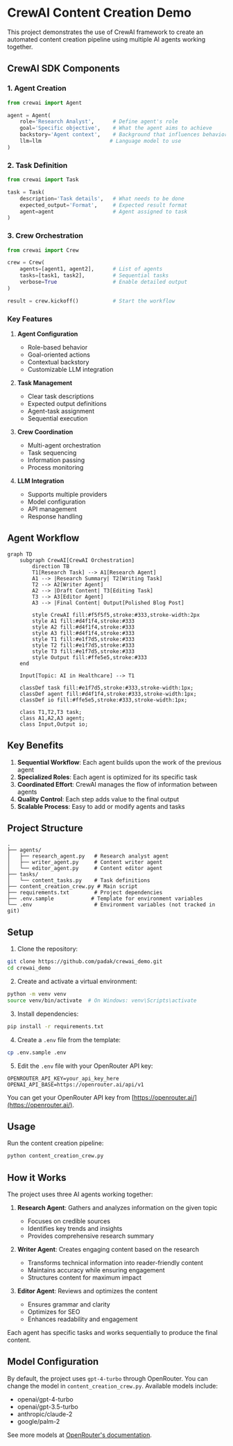 # CrewAI Content Creation Demo

This project demonstrates the use of CrewAI framework to create an automated content creation pipeline using multiple AI agents working together.

## CrewAI SDK Components

### 1. Agent Creation
```python
from crewai import Agent

agent = Agent(
    role='Research Analyst',      # Define agent's role
    goal='Specific objective',    # What the agent aims to achieve
    backstory='Agent context',    # Background that influences behavior
    llm=llm                      # Language model to use
)
```

### 2. Task Definition
```python
from crewai import Task

task = Task(
    description='Task details',   # What needs to be done
    expected_output='Format',     # Expected result format
    agent=agent                   # Agent assigned to task
)
```

### 3. Crew Orchestration
```python
from crewai import Crew

crew = Crew(
    agents=[agent1, agent2],      # List of agents
    tasks=[task1, task2],         # Sequential tasks
    verbose=True                  # Enable detailed output
)

result = crew.kickoff()           # Start the workflow
```

### Key Features

1. **Agent Configuration**
   - Role-based behavior
   - Goal-oriented actions
   - Contextual backstory
   - Customizable LLM integration

2. **Task Management**
   - Clear task descriptions
   - Expected output definitions
   - Agent-task assignment
   - Sequential execution

3. **Crew Coordination**
   - Multi-agent orchestration
   - Task sequencing
   - Information passing
   - Process monitoring

4. **LLM Integration**
   - Supports multiple providers
   - Model configuration
   - API management
   - Response handling

## Agent Workflow

```mermaid
graph TD
    subgraph CrewAI[CrewAI Orchestration]
        direction TB
        T1[Research Task] --> A1[Research Agent]
        A1 --> |Research Summary| T2[Writing Task]
        T2 --> A2[Writer Agent]
        A2 --> |Draft Content| T3[Editing Task]
        T3 --> A3[Editor Agent]
        A3 --> |Final Content| Output[Polished Blog Post]
        
        style CrewAI fill:#f5f5f5,stroke:#333,stroke-width:2px
        style A1 fill:#d4f1f4,stroke:#333
        style A2 fill:#d4f1f4,stroke:#333
        style A3 fill:#d4f1f4,stroke:#333
        style T1 fill:#e1f7d5,stroke:#333
        style T2 fill:#e1f7d5,stroke:#333
        style T3 fill:#e1f7d5,stroke:#333
        style Output fill:#ffe5e5,stroke:#333
    end

    Input[Topic: AI in Healthcare] --> T1
    
    classDef task fill:#e1f7d5,stroke:#333,stroke-width:1px;
    classDef agent fill:#d4f1f4,stroke:#333,stroke-width:1px;
    classDef io fill:#ffe5e5,stroke:#333,stroke-width:1px;
    
    class T1,T2,T3 task;
    class A1,A2,A3 agent;
    class Input,Output io;
```

## Key Benefits

1. **Sequential Workflow**: Each agent builds upon the work of the previous agent
2. **Specialized Roles**: Each agent is optimized for its specific task
3. **Coordinated Effort**: CrewAI manages the flow of information between agents
4. **Quality Control**: Each step adds value to the final output
5. **Scalable Process**: Easy to add or modify agents and tasks

## Project Structure

```
.
├── agents/
│   ├── research_agent.py   # Research analyst agent
│   ├── writer_agent.py     # Content writer agent
│   └── editor_agent.py     # Content editor agent
├── tasks/
│   └── content_tasks.py    # Task definitions
├── content_creation_crew.py # Main script
├── requirements.txt        # Project dependencies
├── .env.sample            # Template for environment variables
└── .env                    # Environment variables (not tracked in git)
```

## Setup

1. Clone the repository:
```bash
git clone https://github.com/padak/crewai_demo.git
cd crewai_demo
```

2. Create and activate a virtual environment:
```bash
python -m venv venv
source venv/bin/activate  # On Windows: venv\Scripts\activate
```

3. Install dependencies:
```bash
pip install -r requirements.txt
```

4. Create a `.env` file from the template:
```bash
cp .env.sample .env
```

5. Edit the `.env` file with your OpenRouter API key:
```
OPENROUTER_API_KEY=your_api_key_here
OPENAI_API_BASE=https://openrouter.ai/api/v1
```

You can get your OpenRouter API key from [https://openrouter.ai/](https://openrouter.ai/).

## Usage

Run the content creation pipeline:
```bash
python content_creation_crew.py
```

## How it Works

The project uses three AI agents working together:

1. **Research Agent**: Gathers and analyzes information on the given topic
   - Focuses on credible sources
   - Identifies key trends and insights
   - Provides comprehensive research summary

2. **Writer Agent**: Creates engaging content based on the research
   - Transforms technical information into reader-friendly content
   - Maintains accuracy while ensuring engagement
   - Structures content for maximum impact

3. **Editor Agent**: Reviews and optimizes the content
   - Ensures grammar and clarity
   - Optimizes for SEO
   - Enhances readability and engagement

Each agent has specific tasks and works sequentially to produce the final content.

## Model Configuration

By default, the project uses `gpt-4-turbo` through OpenRouter. You can change the model in `content_creation_crew.py`. Available models include:
- openai/gpt-4-turbo
- openai/gpt-3.5-turbo
- anthropic/claude-2
- google/palm-2

See more models at [OpenRouter's documentation](https://openrouter.ai/docs#models). 